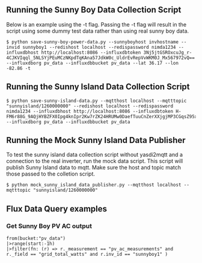 

## Running the Sunny Boy Data Collection Script

Below is an example using the -t flag. Passing the -t flag will result in the script using
some dummy test data rather than using real sunny boy data.

```
$ python save-sunny-boy-power-data.py --sunnyboyhost invhostname --invid sunnyboy1 --redishost localhost --redispassword nimda1234 --influxdbhost http://localhost:8086 --influxdbtoken 3Nj5jtGSROxcuJg_r-4CJKVIqql_5NLSYjPEuMCzNKpdTqKAna57JdkW0c_UldrEvRepVvWKM0J_Mx567972vQ== --influxdborg pv_data --influxdbbucket pv_data --lat 36.17 --lon -82.86 -t
```

## Running the Sunny Island Data Collection Script

```
$ python save-sunny-island-data.py --mqtthost localhost --mqtttopic "sunnyisland/1260000000" --redishost localhost --redispassword nimda1234 --influxdbhost http://localhost:8086 --influxdbtoken H-FM6r88G_9AQjHYBZFX0Ipg4knIpr2Kw7rZK24HRUMw0DaefTuuCnZerXXjgjMP3CGqsZ95xEEz28WsC8BAjA== --influxdborg pv_data --influxdbbucket pv_data
```

## Running the Mock Sunny Island Data Publisher

To test the sunny island data collection script without yasdi2mqtt and a connection to the real inverter, run the mock data script. This script will publish Sunny Island data to mqtt. Make sure the host and topic match those passed to the colletion script.

```
$ python mock_sunny_island_data_publisher.py --mqtthost localhost --mqtttopic "sunnyisland/1260000000"
```

## Flux Data Query examples

### Get Sunny Boy PV AC output

```
from(bucket:"pv_data")
|>range(start:-1h)
|>filter(fn: (r) => r._measurement == "pv_ac_measurements" and r._field == "grid_total_watts" and r.inv_id == "sunnyboy1" )
```
